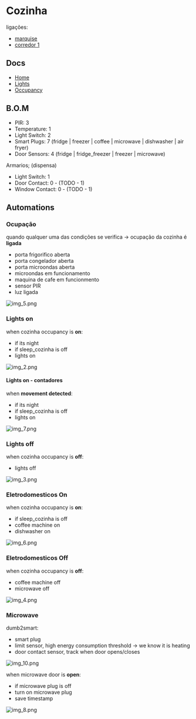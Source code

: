 # Cozinha

ligações:
- [marquise](./marquise.md)
- [corredor 1](./corredores.md)

## Docs
- [Home](./readme.md)
- [Lights](./lights.md)
- [Occupancy](./occupancy.md)

## B.O.M

- PIR: 3
- Temperature: 1
- Light Switch: 2
- Smart Plugs: 7 (fridge | freezer | coffee | microwave | dishwasher | air fryer)
- Door Sensors: 4 (fridge | fridge_freezer | freezer | microwave)

Armarios; (dispensa)
  - Light Switch: 1  
  - Door Contact: 0 - (TODO - 1)
  - Window Contact: 0 - (TODO - 1)


## Automations

### Ocupação

quando qualquer uma das condições se verifica -> ocupação da cozinha é **ligada**
- porta frigorifico aberta
- porta congelador aberta
- porta microondas aberta
- microondas em funcionamento
- maquina de cafe em funcionmento
- sensor PIR
- luz ligada


![img_5.png](img_5.png)


### Lights on

when cozinha occupancy is **on**:
- if its night
- if sleep_cozinha is off
- lights on

![img_2.png](img_2.png)

#### Lights on - contadores

when **movement detected**:
- if its night
- if sleep_cozinha is off
- lights on

![img_7.png](img_7.png)

### Lights off

when cozinha occupancy is **off**:
- lights off

![img_3.png](img_3.png)

### Eletrodomesticos On

when cozinha occupancy is **on**:
- if sleep_cozinha is off
- coffee machine on
- dishwasher on

![img_6.png](img_6.png)

### Eletrodomesticos Off

when cozinha occupancy is **off**:
- coffee machine off
- microwave off

![img_4.png](img_4.png)


### Microwave

dumb2smart:
- smart plug
- limit sensor, high energy consumption threshold -> we know it is heating
- door contact sensor, track when door opens/closes

![img_10.png](img_10.png)

when microwave door is **open**:
- if microwave plug is off
- turn on microwave plug
- save timestamp

![img_8.png](img_8.png)